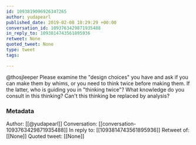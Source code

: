 ```yaml
---
id: 1093819096926347265
author: yudapearl
published_date: 2019-02-08 10:29:29 +00:00
conversation_id: 1093763429871935488
in_reply_to: 1093814743561895936
retweet: None
quoted_tweet: None
type: tweet
tags:

---
```


@thosjleeper Please examine the "design choices" you have and ask if you can make them by whims, or you need to think twice before making them. If the latter, who is guiding you in "thinking twice"? What knowledge do you consult in this thinking? Can't this thinking be replaced by analysis?

### Metadata

Author: [[@yudapearl]]
Conversation: [[conversation-1093763429871935488]]
In reply to: [[1093814743561895936]]
Retweet of: [[None]]
Quoted tweet: [[None]]
